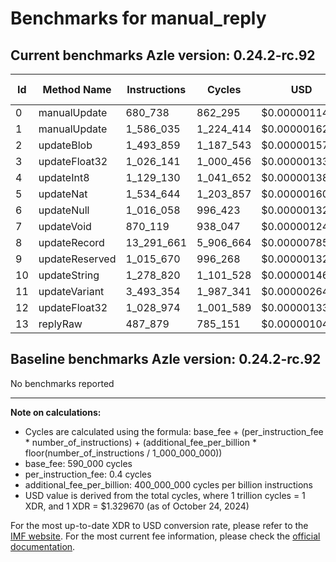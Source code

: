 # Benchmarks for manual_reply

## Current benchmarks Azle version: 0.24.2-rc.92

| Id  | Method Name    | Instructions | Cycles    | USD           | USD/Million Calls |
| --- | -------------- | ------------ | --------- | ------------- | ----------------- |
| 0   | manualUpdate   | 680_738      | 862_295   | $0.0000011466 | $1.14             |
| 1   | manualUpdate   | 1_586_035    | 1_224_414 | $0.0000016281 | $1.62             |
| 2   | updateBlob     | 1_493_859    | 1_187_543 | $0.0000015790 | $1.57             |
| 3   | updateFloat32  | 1_026_141    | 1_000_456 | $0.0000013303 | $1.33             |
| 4   | updateInt8     | 1_129_130    | 1_041_652 | $0.0000013851 | $1.38             |
| 5   | updateNat      | 1_534_644    | 1_203_857 | $0.0000016007 | $1.60             |
| 6   | updateNull     | 1_016_058    | 996_423   | $0.0000013249 | $1.32             |
| 7   | updateVoid     | 870_119      | 938_047   | $0.0000012473 | $1.24             |
| 8   | updateRecord   | 13_291_661   | 5_906_664 | $0.0000078539 | $7.85             |
| 9   | updateReserved | 1_015_670    | 996_268   | $0.0000013247 | $1.32             |
| 10  | updateString   | 1_278_820    | 1_101_528 | $0.0000014647 | $1.46             |
| 11  | updateVariant  | 3_493_354    | 1_987_341 | $0.0000026425 | $2.64             |
| 12  | updateFloat32  | 1_028_974    | 1_001_589 | $0.0000013318 | $1.33             |
| 13  | replyRaw       | 487_879      | 785_151   | $0.0000010440 | $1.04             |

## Baseline benchmarks Azle version: 0.24.2-rc.92

No benchmarks reported

---

**Note on calculations:**

-   Cycles are calculated using the formula: base_fee + (per_instruction_fee \* number_of_instructions) + (additional_fee_per_billion \* floor(number_of_instructions / 1_000_000_000))
-   base_fee: 590_000 cycles
-   per_instruction_fee: 0.4 cycles
-   additional_fee_per_billion: 400_000_000 cycles per billion instructions
-   USD value is derived from the total cycles, where 1 trillion cycles = 1 XDR, and 1 XDR = $1.329670 (as of October 24, 2024)

For the most up-to-date XDR to USD conversion rate, please refer to the [IMF website](https://www.imf.org/external/np/fin/data/rms_sdrv.aspx).
For the most current fee information, please check the [official documentation](https://internetcomputer.org/docs/current/developer-docs/gas-cost#execution).
